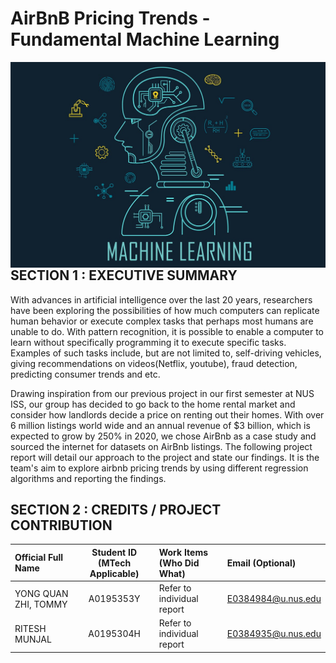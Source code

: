 # AirBnB Pricing Trends - Fundamental Machine Learning
<img src="background.png"
     style="float: left; margin-right: 0px;" />

<br>

## SECTION 1 : EXECUTIVE SUMMARY

With advances in artificial intelligence over the last 20 years, researchers have been exploring the possibilities of how much computers can replicate human behavior or execute complex tasks that perhaps most humans are unable to do. With pattern recognition, it is possible to enable a computer to learn without specifically programming it to execute specific tasks. Examples of such tasks include, but are not limited to, self-driving vehicles, giving recommendations on videos(Netflix, youtube), fraud detection, predicting consumer trends and etc. 

Drawing inspiration from our previous project in our first semester at NUS ISS, our group has decided to go back to the home rental market and consider how landlords decide a price on renting out their homes. With over 6 million listings world wide and an annual revenue of $3 billion, which is expected to grow by 250% in 2020, we chose AirBnb as a case study and sourced the internet for datasets on AirBnb listings. The following project report will detail our approach to the project and state our findings. It is the team's aim to explore airbnb pricing trends by using different regression algorithms and reporting the findings.

## SECTION 2 : CREDITS / PROJECT CONTRIBUTION

| Official Full Name  | Student ID (MTech Applicable)  | Work Items (Who Did What) | Email (Optional) |
| :------------ |:---------------:| :-----| :-----|
| YONG QUAN ZHI, TOMMY | A0195353Y | Refer to individual report | E0384984@u.nus.edu |
| RITESH MUNJAL | A0195304H | Refer to individual report | E0384935@u.nus.edu |
